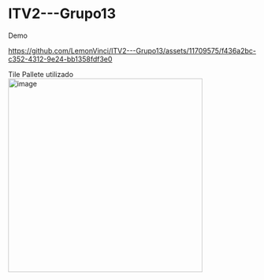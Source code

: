 # ITV2---Grupo13


Demo

https://github.com/LemonVinci/ITV2---Grupo13/assets/11709575/f436a2bc-c352-4312-9e24-bb1358fdf3e0

Tile Pallete utilizado
<img width="394" alt="image" src="https://github.com/LemonVinci/ITV2---Grupo13/assets/11709575/a8d8f08e-4ba4-47b4-aa5b-e6a78a15939d">
